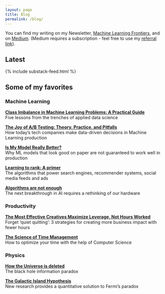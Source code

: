 ```yaml
---
layout: page
title: Blog
permalink: /blog/
---
```


You can find my writing on my Newsletter, [Machine Learning Frontiers](https://mlfrontiers.substack.com), and on [Medium](https://medium.com/@samuel.flender). (Medium requires a subscription - feel free to use my [referral link](https://medium.com/@samuel.flender/membership)).

## Latest

{% include substack-feed.html %}



## Some of my favorites

### Machine Learning

**[Class Imbalance in Machine Learning Problems: A Practical Guide](https://medium.com/p/4fb81eee0041)**\
Five lessons from the trenches of applied data science

**[The Joy of A/B Testing: Theory, Practice, and Pitfalls](https://medium.com/p/de58acbdb04a)**\
How today’s tech companies make data-driven decisions in Machine Learning production

**[Is My Model Really Better?](https://medium.com/p/560e729f81d2)**\
Why ML models that look good on paper are not guaranteed to work well in production

**[Learning to rank: A primer](https://medium.com/p/40d2ff9960af)**\
The algorithms that power search engines, recommender systems, social media feeds and ads

**[Algorithms are not enough](https://medium.com/towards-data-science/algorithms-are-not-enough-fdee1d65e536)**\
The next breakthrough in AI requires a rethinking of our hardware

### Productivity

**[The Most Effective Creatives Maximize Leverage, Not Hours Worked](https://medium.com/p/20ed0070fdd7)**\
Forget ‘quiet quitting’: 3 strategies for creating more business impact with fewer hours

**[The Science of Time Management](https://medium.com/towards-data-science/the-science-of-time-management-7297600e8a0e)**\
How to optimize your time with the help of Computer Science

### Physics

**[How the Universe is deleted](https://medium.com/think-like-a-physicist/how-the-universe-is-deleted-5c3f60f254ea)**\
The black hole information paradox

**[The Galactic Island Hypothesis](https://medium.com/towards-data-science/the-galactic-island-hypothesis-874f28a443d5)**\
New research provides a quantitative solution to Fermi’s paradox